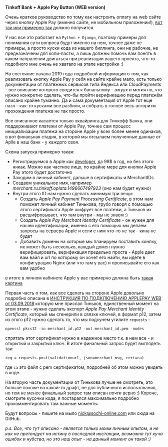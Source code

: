 **Tinkoff Bank + Apple Pay Button (WEB version)**

Очень краткое руководство по тому как настроить оплату на web сайте через кнопку Apple Pay (именно сайте, 
не мобильном приложении!), [вот так или примерно так](/img/screen.png) должно получится.

У нас все это работает на  `Python + Django`, поэтому примеры для понимания сути вопроса будут именно на нем,
точнее даже не примеры, а просто куски кода из нашего биллинга, они не рабочие, не предназначены для копи-пасты,
а лишь должны помочь вам понять в каком напралении двигаться при реализации вашего проекта, что-то подобного
мне очень не хватало на этапе настройки :)

На состояние начала 2019 года подробной информации о том, как реализовать кнопку Apple Pay у себя на сайте крайне мало,
есть только документации от платежных сервисов типа Яндекса или CloudPayments - все описание которого сводится
к банальному - _вжуух и магия_ но, что нужно конкретно сделать, что-бы пройти верификацию перед платежём описано крайне
туманно. Да и сама документация от Apple тот еще пазл - как-то кусками все разбили, и собрать в голове весь алгоритм
прохождения платежа не так просто.

Все описанное касается только эквайринга для Тинкофф Банка, они поддерживают платежи от Apple Pay, точнее сам процесс
инициализации платежа на стороне Apple у всех более менее одинаков, в вот финальная стадия, в которой мы отсылаем
полученные данные от Aplle в наш банк - у каждого своя.
 
 Схема запуска примерно такая:
 * Регистрируемся в Apple как [developer](https://developer.apple.com/), да 99$  в год, но без этого никак. 
 Можно как частное лицо, по крайне мере для кнопки Apple Pay этого будет достаточно
 * Заходим в личный кабинет, дальше в сертификаты и MerchantIDs
 * Создаем уникальное имя, например _merchant.ru.tinkoff.oplata.1496667497923_ (оно нам будет нужно)
 * Внутри этого ID нам нужно сделать минимум три вещи:
   * Создать _Apple Pay Payment Processing Certificate_, в этом нам поможет личный кабинет Тинькова, 
   грубо говоря с помощью этого сертификата Apple шифрует все платежи, а Тиньков их расшифровывает, 
   что там внутри - мы не знаем :)
   * Создать _Apple Pay Merchant Identity Certificate_ - он нужен для нашей идентификации, именно
   с его помощью мы делаем запросы на сервера Apple и если с ним что-то не так - кина не будет
   * Добавить домены на которые мы планируем поставить конпку, их может быть несколько, каждый домен
   нужно верифицировать, верификация предельно проста - Apple дает вам вайл и url по которому он хочет его найти,
   вы идете  в конфигурацию Nginx (или что там у вас) и прописывайте его как вам удобно
   
в итоге в личном кабинете Apple у вас примерно должна быть [такая картина](/img/apple_dev.png)

Первая часть о том, как все сделать на стороне Apple довольно подробно описана в [ИНСТРУКЦИЯ ПО ПОДКЛЮЧЕНИЮ 
APPLEPAY WEB от 03.09.2018](/Tinkoff_ApplePay.pdf) которую мне прислал Тиньков,  единственный момент на этом этапе -
нужно сделать экспорт _Apple Pay Merchant Identity Certificate_, который мы сгенерили в связке ключей, в формат p12,
затем из этого p12 нужно сделать то, что мы подсунем утилите `requests` :

```openssl pkcs12 -in merchant_id.p12 -out merchant_id.pem -nodes```

спрятать этот сертификат нужно в надежное место т.к. в нем все - и открытый и закрытый ключ. В итоге финальный 
запрос будет выглядеть так:

`req = requests.post(validationurl, json=merchant_msg, cert=ca)`

где `ca` это файл с pem сертификатом, подробней об этом можно увидеть в коде.

На вторую часть документации от Тинькова лучше не смотреть, это больше похоже на какой-то драфт, не для публичного
использования, но тем не менее финальный запрос там описан _почти_ верно :)
Короче, смотрите кусочки кода, я постарался максимально подробно прокомментировать там важные моменты. 

Будут вопросы - пишите на мыло nick@sochi-online.com или сюда на GitHub.

_p.s. Все, что тут описано - является только моим личным опытом, и не как не претендует на истину в последней
инстанции, возможно тут куча ошибок и нубства, но это наш опыт - на данный момент он такой  :)_

